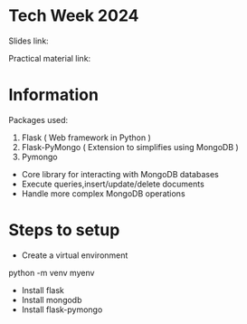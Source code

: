 # Tech Week 2024 

Slides link: 

Practical material link:

# Information
Packages used:
1. Flask ( Web framework in Python ) 
2. Flask-PyMongo ( Extension to simplifies using MongoDB ) 
3. Pymongo
  - Core library for interacting with MongoDB databases
  - Execute queries,insert/update/delete documents
  - Handle more complex MongoDB operations

    
# Steps to setup
  - Create a virtual environment 

python -m venv myenv

  - Install flask
  - Install mongodb
  - Install flask-pymongo
